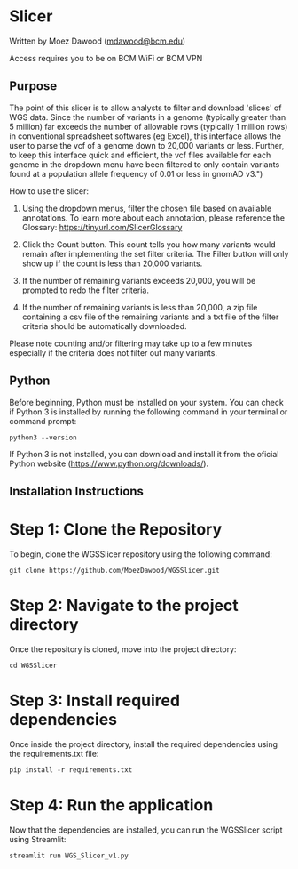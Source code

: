 # Slicer
Written by Moez Dawood (mdawood@bcm.edu)

Access requires you to be on BCM WiFi or BCM VPN

## Purpose
The point of this slicer is to allow analysts to filter and download 'slices' of WGS data. Since the number of variants in a genome (typically greater than 5 million) far exceeds the number of allowable rows (typically 1 million rows) in conventional spreadsheet softwares (eg Excel), this interface allows the user to parse the vcf of a genome down to 20,000 variants or less. Further, to keep this interface quick and efficient, the vcf files available for each genome in the dropdown menu have been filtered to only contain variants found at a population allele frequency of 0.01 or less in gnomAD v3.")

How to use the slicer:

1. Using the dropdown menus, filter the chosen file based on available annotations. To learn more about each annotation, please reference the Glossary: https://tinyurl.com/SlicerGlossary

2. Click the Count button. This count tells you how many variants would remain after implementing the set filter criteria. The Filter button will only show up if the count is less than 20,000 variants.

3. If the number of remaining variants exceeds 20,000, you will be prompted to redo the filter criteria.

4. If the number of remaining variants is less than 20,000, a zip file containing a csv file of the remaining variants and a txt file of the filter criteria should be automatically downloaded.

Please note counting and/or filtering may take up to a few minutes especially if the criteria does not filter out many variants.


## Python 

Before beginning, Python must be installed on your system. You can check if Python 3 is installed by running the following command in your terminal or command prompt:
```
python3 --version
```
If Python 3 is not installed, you can download and install it from the oficial Python website (https://www.python.org/downloads/).


## Installation Instructions

# Step 1: Clone the Repository
To begin, clone the WGSSlicer repository using the following command:
```
git clone https://github.com/MoezDawood/WGSSlicer.git
```

# Step 2: Navigate to the project directory
Once the repository is cloned, move into the project directory:
```
cd WGSSlicer  
```

# Step 3: Install required dependencies
Once inside the project directory, install the required dependencies using the requirements.txt file:
```
pip install -r requirements.txt
```

# Step 4: Run the application
Now that the dependencies are installed, you can run the WGSSlicer script using Streamlit:
```
streamlit run WGS_Slicer_v1.py
```
